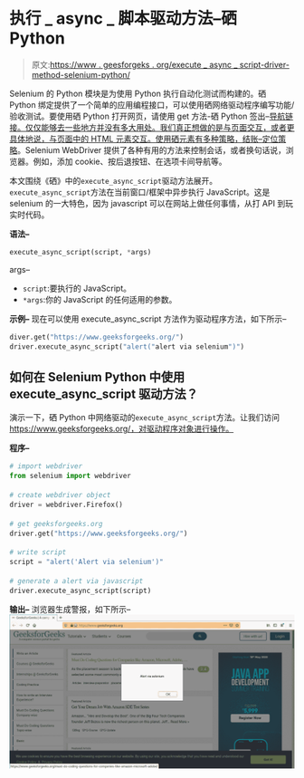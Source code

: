 # 执行 _ async _ 脚本驱动方法–硒 Python

> 原文:[https://www . geesforgeks . org/execute _ async _ script-driver-method-selenium-python/](https://www.geeksforgeeks.org/execute_async_script-driver-method-selenium-python/)

Selenium 的 Python 模块是为使用 Python 执行自动化测试而构建的。硒 Python 绑定提供了一个简单的应用编程接口，可以使用硒网络驱动程序编写功能/验收测试。要使用硒 Python 打开网页，请使用 get 方法-硒 Python 签出–[导航链接。仅仅能够去一些地方并没有多大用处。我们真正想做的是与页面交互，或者更具体地说，与页面中的 HTML 元素交互。使用硒元素有多种策略，结账–](https://www.geeksforgeeks.org/navigating-links-using-get-method-selenium-python/)[定位策略](https://www.geeksforgeeks.org/locator-strategies-selenium-python/)。Selenium WebDriver 提供了各种有用的方法来控制会话，或者换句话说，浏览器。例如，添加 cookie、按后退按钮、在选项卡间导航等。

本文围绕《硒》中的`execute_async_script`驱动方法展开。`execute_async_script`方法在当前窗口/框架中异步执行 JavaScript。这是 selenium 的一大特色，因为 javascript 可以在网站上做任何事情，从打 API 到玩实时代码。

**语法–**

```py
execute_async_script(script, *args)
```

args–

*   `script`:要执行的 JavaScript。
*   `*args`:你的 JavaScript 的任何适用的参数。

**示例–**
现在可以使用 execute_async_script 方法作为驱动程序方法，如下所示–

```py
diver.get("https://www.geeksforgeeks.org/")
driver.execute_async_script("alert("alert via selenium")")

```

## 如何在 Selenium Python 中使用 execute_async_script 驱动方法？

演示一下，硒 Python 中网络驱动的`execute_async_script`方法。让我们访问 https://www.geeksforgeeks.org/，对驱动程序对象进行操作。

**程序–**

```py
# import webdriver
from selenium import webdriver

# create webdriver object
driver = webdriver.Firefox()

# get geeksforgeeks.org
driver.get("https://www.geeksforgeeks.org/")

# write script
script = "alert('Alert via selenium')"

# generate a alert via javascript
driver.execute_async_script(script)
```

**输出–**
浏览器生成警报，如下所示–
![javascript-method-Selenium-Python](img/bcf58af7150b7b6ee6f9c96adaf973d9.png)